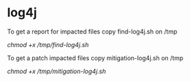 # log4j 
To get a report for impacted files
copy find-log4j.sh on /tmp

*chmod +x /tmp/find-log4j.sh*

To get a patch impacted files
copy mitigation-log4j.sh on /tmp

*chmod +x /tmp/mitigation-log4j.sh*
